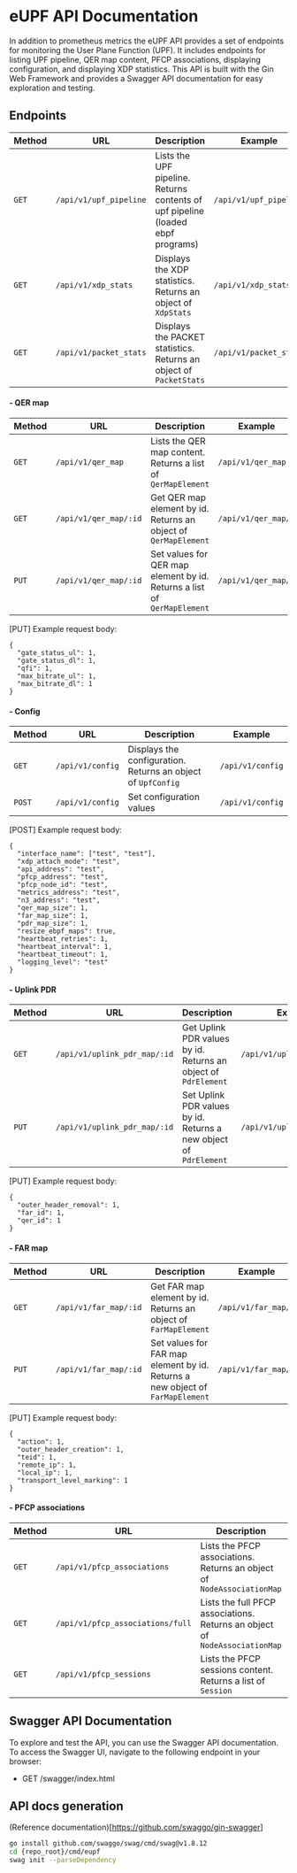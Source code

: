 # eUPF API Documentation

In addition to prometheus metrics the eUPF API provides a set of endpoints for monitoring the User Plane Function (UPF). It includes endpoints for listing UPF pipeline, QER map content, PFCP associations, displaying configuration, and displaying XDP statistics. This API is built with the Gin Web Framework and provides a Swagger API documentation for easy exploration and testing.

## Endpoints

| Method | URL                              | Description                                                                     | Example                          |
|--------|----------------------------------|---------------------------------------------------------------------------------|----------------------------------|
| `GET`  | `/api/v1/upf_pipeline`           | Lists the UPF pipeline. Returns contents of upf pipeline (loaded ebpf programs) | `/api/v1/upf_pipeline`           |
| `GET`  | `/api/v1/xdp_stats`              | Displays the XDP statistics. Returns an object of `XdpStats`                    | `/api/v1/xdp_stats`              |
| `GET`  | `/api/v1/packet_stats`           | Displays the PACKET statistics. Returns an object of `PacketStats`              | `/api/v1/packet_stats`           |


#### - QER map

| Method | URL                             | Description                                                                     | Example             |
|--------|---------------------------------|---------------------------------------------------------------------------------|---------------------|
| `GET`  | `/api/v1/qer_map`               | Lists the QER map content. Returns a list of `QerMapElement`                    | `/api/v1/qer_map`   |
| `GET`  | `/api/v1/qer_map/:id`           | Get QER map element by id. Returns an object of `QerMapElement`                 | `/api/v1/qer_map/1` |
| `PUT`  | `/api/v1/qer_map/:id`           | Set values for QER map element by id. Returns a list of `QerMapElement`         | `/api/v1/qer_map/1` |

 [PUT] Example request body:

    {
      "gate_status_ul": 1,
      "gate_status_dl": 1,
      "qfi": 1,
      "max_bitrate_ul": 1,
      "max_bitrate_dl": 1
    }

#### - Config

| Method | URL                              | Description                                                                     | Example                |
|--------|----------------------------------|---------------------------------------------------------------------------------|------------------------|
| `GET`  | `/api/v1/config`                 | Displays the configuration. Returns an object of `UpfConfig`                    | `/api/v1/config`       |
| `POST` | `/api/v1/config`                 | Set configuration values                                                        | `/api/v1/config`       |

 [POST] Example request body:

    {
      "interface_name": ["test", "test"],
      "xdp_attach_mode": "test",
      "api_address": "test",
      "pfcp_address": "test",
      "pfcp_node_id": "test",
      "metrics_address": "test",
      "n3_address": "test",
      "qer_map_size": 1,
      "far_map_size": 1,
      "pdr_map_size": 1,
      "resize_ebpf_maps": true,
      "heartbeat_retries": 1,
      "heartbeat_interval": 1,
      "heartbeat_timeout": 1,
      "logging_level": "test"
    }

#### - Uplink PDR

| Method | URL                              | Description                                                                     | Example                    |
|--------|----------------------------------|---------------------------------------------------------------------------------|----------------------------|
| `GET`  | `/api/v1/uplink_pdr_map/:id`     | Get Uplink PDR values by id. Returns an object of `PdrElement`                  | `/api/v1/uplink_pdr_map/1` |              
| `PUT`  | `/api/v1/uplink_pdr_map/:id`     | Set Uplink PDR values by id. Returns a new object of `PdrElement`               | `/api/v1/uplink_pdr_map/1` |

 [PUT] Example request body:

    {
      "outer_header_removal": 1,
      "far_id": 1,
      "qer_id": 1
    }

#### - FAR map

| Method | URL                             | Description                                                                     | Example             |
|--------|---------------------------------|---------------------------------------------------------------------------------|---------------------|
| `GET`  | `/api/v1/far_map/:id`           | Get FAR map element by id. Returns an object of `FarMapElement`                 | `/api/v1/far_map/1` |
| `PUT`  | `/api/v1/far_map/:id`           | Set values for FAR map element by id. Returns a new object of `FarMapElement`   | `/api/v1/far_map/1` |

 [PUT] Example request body:

    {
      "action": 1,
      "outer_header_creation": 1,
      "teid": 1,
      "remote_ip": 1,
      "local_ip": 1,
      "transport_level_marking": 1
    }


#### - PFCP associations

| Method | URL                              | Description                                                                     | Example                          |
|--------|----------------------------------|---------------------------------------------------------------------------------|----------------------------------|
| `GET`  | `/api/v1/pfcp_associations`      | Lists the PFCP associations. Returns an object of `NodeAssociationMap`          | `/api/v1/pfcp_associations`      |
| `GET`  | `/api/v1/pfcp_associations/full` | Lists the full PFCP associations. Returns an object of `NodeAssociationMap`     | `/api/v1/pfcp_associations/full` |
| `GET`  | `/api/v1/pfcp_sessions`          | Lists the PFCP sessions content. Returns a list of `Session`                    | `/api/v1/pfcp_sessions`          |

## Swagger API Documentation

To explore and test the API, you can use the Swagger API documentation. To access the Swagger UI, navigate to the following endpoint in your browser:

- GET /swagger/index.html

## API docs generation 
(Reference documentation)[https://github.com/swaggo/gin-swagger]
```bash
go install github.com/swaggo/swag/cmd/swag@v1.8.12
cd {repo_root}/cmd/eupf
swag init --parseDependency
```